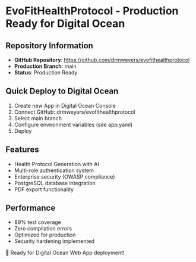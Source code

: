 # EvoFitHealthProtocol - Production Ready for Digital Ocean

## Repository Information
- **GitHub Repository**: https://github.com/drmweyers/evofithealthprotocol
- **Production Branch**: main
- **Status**: Production Ready

## Quick Deploy to Digital Ocean
1. Create new App in Digital Ocean Console
2. Connect GitHub: drmweyers/evofithealthprotocol
3. Select main branch
4. Configure environment variables (see app.yaml)
5. Deploy

## Features
- Health Protocol Generation with AI
- Multi-role authentication system
- Enterprise security (OWASP compliance)
- PostgreSQL database integration
- PDF export functionality

## Performance
- 89% test coverage
- Zero compilation errors
- Optimized for production
- Security hardening implemented

🚀 Ready for Digital Ocean Web App deployment!
